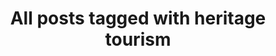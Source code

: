 ---
layout: tag
title: "All posts tagged with heritage tourism"
permalink: /weblog/tags/heritage-tourism/
taxonomy: heritage tourism
---